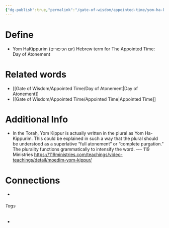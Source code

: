 ```yaml
---
{"dg-publish":true,"permalink":"/gate-of-wisdom/appointed-time/yom-ha-kippurim/","tags":["#GateWisdom","#AppointedTime"]}
---
```


# Define
- Yom HaKippurim (יום הכיפורים) Hebrew term for The Appointed Time: Day of Atonement 

# Related words
- [[Gate of Wisdom/Appointed Time/Day of Atonement\|Day of Atonement]]
- [[Gate of Wisdom/Appointed Time/Appointed Time\|Appointed Time]]

# Additional Info
- In the Torah, Yom Kippur is actually written in the plural as Yom Ha-Kippurim. This could be explained in such a way that the plural should be understood as a superlative “full atonement” or “complete purgation.” The plurality functions grammatically to intensify the word. --- 119 Ministries https://119ministries.com/teachings/video-teachings/detail/moedim-yom-kippur/



# Connections


- 

###### Tags
- 